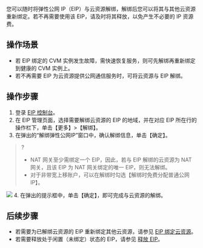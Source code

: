 您可以随时将弹性公网 IP（EIP）与云资源解绑，解绑后您可以将其与其他云资源重新绑定。若不再需要使用该 EIP，请及时将其释放，以免产生不必要的 IP 资源费。

## 操作场景

- 若 EIP 绑定的 CVM 实例发生故障，需快速恢复服务，则可先解绑再重新绑定到健康的 CVM 实例上。 
- 若不再需要 EIP 为云资源提供公网通信服务时，可将云资源与 EIP 解绑。

## 操作步骤
1. 登录 [EIP 控制台](https://console.cloud.tencent.com/cvm/eip)。
2. 在 EIP 管理页面，选择需要解绑云资源的 EIP 的地域，并在对应 EIP 所在行的操作栏下，单击【更多】>【解绑】。
3. 在弹出的“解绑弹性公网IP”窗口中，确认解绑信息，单击【确定】。
> ?
> - NAT 网关至少需绑定一个 EIP，因此，若与 EIP 解绑的云资源为 NAT 网关，且该 EIP 为 NAT 网关绑定的唯一 EIP，则无法解绑。
> - 对于非带宽上移账户，可以在解绑时勾选【解绑时免费分配普通公网 IP】。
>
![](https://main.qcloudimg.com/raw/3959162ca37f6fa0fb114c8e79dd7867.png)
4. 在弹出的提示框中，单击【确定】，即可完成与云资源的解绑。

## 后续步骤
- 若需要为已解绑云资源的 EIP 重新绑定其他云资源，请参见 [EIP 绑定云资源](https://cloud.tencent.com/document/product/1199/41702)。
- 若需要释放处于闲置（未绑定）状态的 EIP，请参见 [释放 EIP](https://cloud.tencent.com/document/product/1199/41704)。
